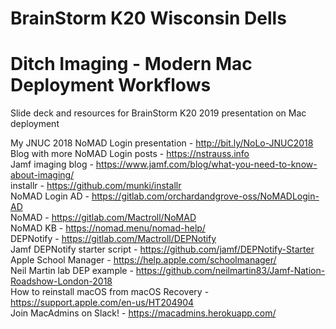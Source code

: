 # BrainStorm K20 Wisconsin Dells
# Ditch Imaging - Modern Mac Deployment Workflows
Slide deck and resources for BrainStorm K20 2019 presentation on Mac deployment

My JNUC 2018 NoMAD Login presentation - http://bit.ly/NoLo-JNUC2018  
Blog with more NoMAD Login posts - https://nstrauss.info  
Jamf imaging blog - https://www.jamf.com/blog/what-you-need-to-know-about-imaging/  
installr - https://github.com/munki/installr  
NoMAD Login AD - https://gitlab.com/orchardandgrove-oss/NoMADLogin-AD  
NoMAD - https://gitlab.com/Mactroll/NoMAD  
NoMAD KB - https://nomad.menu/nomad-help/  
DEPNotify - https://gitlab.com/Mactroll/DEPNotify  
Jamf DEPNotify starter script - https://github.com/jamf/DEPNotify-Starter  
Apple School Manager - https://help.apple.com/schoolmanager/  
Neil Martin lab DEP example - https://github.com/neilmartin83/Jamf-Nation-Roadshow-London-2018  
How to reinstall macOS from macOS Recovery - https://support.apple.com/en-us/HT204904  
Join MacAdmins on Slack! - https://macadmins.herokuapp.com/  
